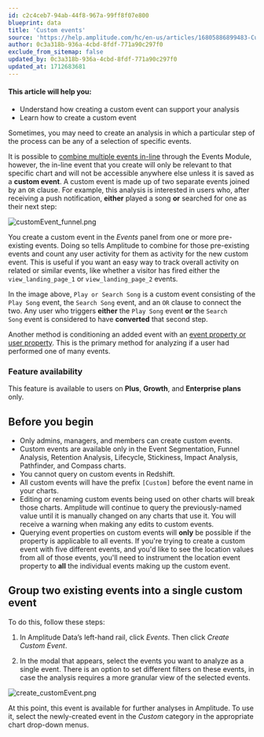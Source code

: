 ```yaml
---
id: c2c4ceb7-94ab-44f8-967a-99ff8f07e800
blueprint: data
title: 'Custom events'
source: 'https://help.amplitude.com/hc/en-us/articles/16805886899483-Custom-events'
author: 0c3a318b-936a-4cbd-8fdf-771a90c297f0
exclude_from_sitemap: false
updated_by: 0c3a318b-936a-4cbd-8fdf-771a90c297f0
updated_at: 1712683681
---
```

#### This article will help you:

* Understand how creating a custom event can support your analysis
* Learn how to create a custom event

Sometimes, you may need to create an analysis in which a particular step of the process can be any of a selection of specific events. 

It is possible to [combine multiple events in-line](/docs/analytics/charts/event-segmentation/event-segmentation-in-line-events) through the Events Module, however, the in-line event that you create will only be relevant to that specific chart and will not be accessible anywhere else unless it is saved as a **custom event**. A custom event is made up of two separate events joined by an `OR` clause. For example, this analysis is interested in users who, after receiving a push notification, **either** played a song **or** searched for one as their next step: 

![customEvent_funnel.png](/docs/output/img/data/customevent-funnel-png.png)

You create a custom event in the *Events* panel from one or more pre-existing events. Doing so tells Amplitude to combine for those pre-existing events and count any user activity for them as activity for the new custom event. This is useful if you want an easy way to track overall activity on related or similar events, like whether a visitor has fired either the `view_landing_page_1` or `view_landing_page_2` events.

In the image above, `Play or Search Song` is a custom event consisting of the `Play Song` event, the `Search Song` event, and an `OR` clause to connect the two. Any user who triggers **either** the `Play Song` event **or** the `Search Song` event is considered to have **converted** that second step.

Another method is conditioning an added event with an [event property or user property](/docs/data/user-properties-and-events). This is the primary method for analyzing if a user had performed one of many events.

### Feature availability

This feature is available to users on **Plus**, **Growth**, and **Enterprise** **plans** only.

## Before you begin

* Only admins, managers, and members can create custom events.
* Custom events are available only in the Event Segmentation, Funnel Analysis, Retention Analysis, Lifecycle, Stickiness, Impact Analysis, Pathfinder, and Compass charts.
* You cannot query on custom events in Redshift.
* All custom events will have the prefix `[Custom]` before the event name in your charts.
* Editing or renaming custom events being used on other charts will break those charts. Amplitude will continue to query the previously-named value until it is manually changed on any charts that use it. You will receive a warning when making any edits to custom events.
* Querying event properties on custom events will **only** be possible if the property is applicable to all events. If you're trying to create a custom event with five different events, and you'd like to see the location values from all of those events, you'll need to instrument the location event property to **all** the individual events making up the custom event.

## Group two existing events into a single custom event

To do this, follow these steps:

1. In Amplitude Data’s left-hand rail, click *Events*. Then click *Create Custom Event*.

2. In the modal that appears, select the events you want to analyze as a single event. There is an option to set different filters on these events, in case the analysis requires a more granular view of the selected events.

![create_customEvent.png](/docs/output/img/data/create-customevent-png.png)

At this point, this event is available for further analyses in Amplitude. To use it, select the newly-created event in the *Custom* category in the appropriate chart drop-down menus.